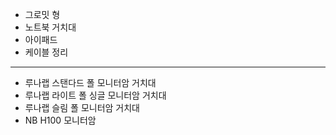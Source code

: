 - 그로밋 형
- 노트북 거치대
- 아이패드
- 케이블 정리
---
- 루나랩 스탠다드 폴 모니터암 거치대
- 루나랩 라이트 폴 싱글 모니터암 거치대
- 루나랩 슬림 폴 모니터암 거치대
- NB H100 모니터암